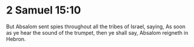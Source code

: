 # 2 Samuel 15:10

But Absalom sent spies throughout all the tribes of Israel, saying, As soon as ye hear the sound of the trumpet, then ye shall say, Absalom reigneth in Hebron.